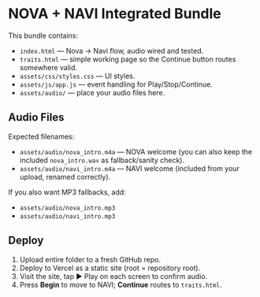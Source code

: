 # NOVA + NAVI Integrated Bundle

This bundle contains:
- `index.html` — Nova → Navi flow, audio wired and tested.
- `traits.html` — simple working page so the Continue button routes somewhere valid.
- `assets/css/styles.css` — UI styles.
- `assets/js/app.js` — event handling for Play/Stop/Continue.
- `assets/audio/` — place your audio files here.

## Audio Files
Expected filenames:
- `assets/audio/nova_intro.m4a` — NOVA welcome (you can also keep the included `nova_intro.wav` as fallback/sanity check).
- `assets/audio/navi_intro.m4a` — NAVI welcome (included from your upload, renamed correctly).

If you also want MP3 fallbacks, add:
- `assets/audio/nova_intro.mp3`
- `assets/audio/navi_intro.mp3`

## Deploy
1. Upload entire folder to a fresh GitHub repo.
2. Deploy to Vercel as a static site (root = repository root).
3. Visit the site, tap ▶ Play on each screen to confirm audio.
4. Press **Begin** to move to NAVI; **Continue** routes to `traits.html`.